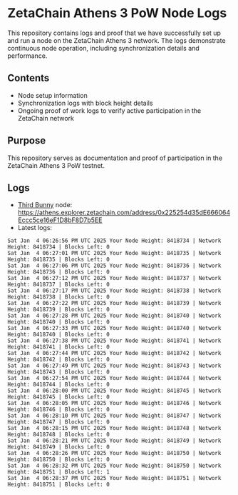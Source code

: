 # ZetaChain Athens 3 PoW Node Logs
This repository contains logs and proof that we have successfully set up and run a node on the ZetaChain Athens 3 network. The logs demonstrate continuous node operation, including synchronization details and performance.

## Contents
- Node setup information
- Synchronization logs with block height details
- Ongoing proof of work logs to verify active participation in the ZetaChain network

## Purpose
This repository serves as documentation and proof of participation in the ZetaChain Athens 3 PoW testnet.

## Logs

- [Third Bunny](https://thirdbunny.xyz/) node: https://athens.explorer.zetachain.com/address/0x225254d35dE666064Eccc5ce16eF1D8bF8D7b5EE
- Latest logs:
```
Sat Jan  4 06:26:56 PM UTC 2025 Your Node Height: 8418734 | Network Height: 8418734 | Blocks Left: 0
Sat Jan  4 06:27:01 PM UTC 2025 Your Node Height: 8418735 | Network Height: 8418735 | Blocks Left: 0
Sat Jan  4 06:27:06 PM UTC 2025 Your Node Height: 8418736 | Network Height: 8418736 | Blocks Left: 0
Sat Jan  4 06:27:12 PM UTC 2025 Your Node Height: 8418737 | Network Height: 8418737 | Blocks Left: 0
Sat Jan  4 06:27:17 PM UTC 2025 Your Node Height: 8418738 | Network Height: 8418738 | Blocks Left: 0
Sat Jan  4 06:27:22 PM UTC 2025 Your Node Height: 8418739 | Network Height: 8418739 | Blocks Left: 0
Sat Jan  4 06:27:28 PM UTC 2025 Your Node Height: 8418740 | Network Height: 8418740 | Blocks Left: 0
Sat Jan  4 06:27:33 PM UTC 2025 Your Node Height: 8418740 | Network Height: 8418740 | Blocks Left: 0
Sat Jan  4 06:27:38 PM UTC 2025 Your Node Height: 8418741 | Network Height: 8418741 | Blocks Left: 0
Sat Jan  4 06:27:44 PM UTC 2025 Your Node Height: 8418742 | Network Height: 8418742 | Blocks Left: 0
Sat Jan  4 06:27:49 PM UTC 2025 Your Node Height: 8418743 | Network Height: 8418743 | Blocks Left: 0
Sat Jan  4 06:27:54 PM UTC 2025 Your Node Height: 8418744 | Network Height: 8418744 | Blocks Left: 0
Sat Jan  4 06:28:00 PM UTC 2025 Your Node Height: 8418745 | Network Height: 8418745 | Blocks Left: 0
Sat Jan  4 06:28:05 PM UTC 2025 Your Node Height: 8418746 | Network Height: 8418746 | Blocks Left: 0
Sat Jan  4 06:28:10 PM UTC 2025 Your Node Height: 8418747 | Network Height: 8418747 | Blocks Left: 0
Sat Jan  4 06:28:15 PM UTC 2025 Your Node Height: 8418748 | Network Height: 8418748 | Blocks Left: 0
Sat Jan  4 06:28:21 PM UTC 2025 Your Node Height: 8418749 | Network Height: 8418749 | Blocks Left: 0
Sat Jan  4 06:28:26 PM UTC 2025 Your Node Height: 8418750 | Network Height: 8418750 | Blocks Left: 0
Sat Jan  4 06:28:32 PM UTC 2025 Your Node Height: 8418750 | Network Height: 8418751 | Blocks Left: 1
Sat Jan  4 06:28:37 PM UTC 2025 Your Node Height: 8418751 | Network Height: 8418751 | Blocks Left: 0
```

